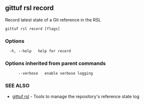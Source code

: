 ## gittuf rsl record

Record latest state of a Git reference in the RSL

```
gittuf rsl record [flags]
```

### Options

```
  -h, --help   help for record
```

### Options inherited from parent commands

```
      --verbose   enable verbose logging
```

### SEE ALSO

* [gittuf rsl](gittuf_rsl.md)	 - Tools to manage the repository's reference state log


